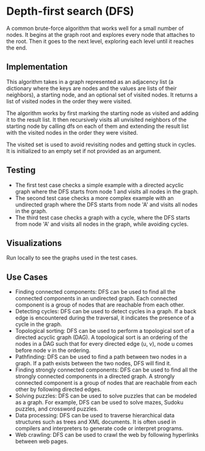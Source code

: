 # Depth-first search (DFS)

A common brute-force algorithm that works well for a small number of nodes. It begins at the graph root and explores every node that attaches to the root. Then it goes to the next level, exploring each level until it reaches the end.

## Implementation

This algorithm takes in a graph represented as an adjacency list (a dictionary where the keys are nodes and the values are lists of their neighbors), a starting node, and an optional set of visited nodes. It returns a list of visited nodes in the order they were visited.

The algorithm works by first marking the starting node as visited and adding it to the result list. It then recursively visits all unvisited neighbors of the starting node by calling dfs on each of them and extending the result list with the visited nodes in the order they were visited.

The visited set is used to avoid revisiting nodes and getting stuck in cycles. It is initialized to an empty set if not provided as an argument.

## Testing
* The first test case checks a simple example with a directed acyclic graph where the DFS starts from node 1 and visits all nodes in the graph.
* The second test case checks a more complex example with an undirected graph where the DFS starts from node 'A' and visits all nodes in the graph.
* The third test case checks a graph with a cycle, where the DFS starts from node 'A' and visits all nodes in the graph, while avoiding cycles.

## Visualizations
Run locally to see the graphs used in the test cases.

## Use Cases
* Finding connected components: DFS can be used to find all the connected components in an undirected graph. Each connected component is a group of nodes that are reachable from each other.
* Detecting cycles: DFS can be used to detect cycles in a graph. If a back edge is encountered during the traversal, it indicates the presence of a cycle in the graph.
* Topological sorting: DFS can be used to perform a topological sort of a directed acyclic graph (DAG). A topological sort is an ordering of the nodes in a DAG such that for every directed edge (u, v), node u comes before node v in the ordering.
* Pathfinding: DFS can be used to find a path between two nodes in a graph. If a path exists between the two nodes, DFS will find it.
* Finding strongly connected components: DFS can be used to find all the strongly connected components in a directed graph. A strongly connected component is a group of nodes that are reachable from each other by following directed edges.
* Solving puzzles: DFS can be used to solve puzzles that can be modeled as a graph. For example, DFS can be used to solve mazes, Sudoku puzzles, and crossword puzzles.
* Data processing: DFS can be used to traverse hierarchical data structures such as trees and XML documents. It is often used in compilers and interpreters to generate code or interpret programs.
* Web crawling: DFS can be used to crawl the web by following hyperlinks between web pages.
